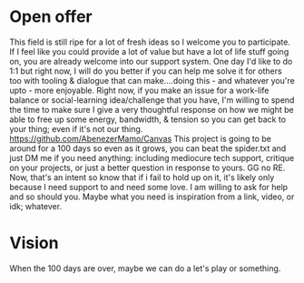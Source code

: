 # Open offer
This field is still ripe for a lot of fresh ideas so I welcome you to participate. If I feel like you could provide a lot of value but have a lot of life stuff going on, you are already welcome into our support system. One day I'd like to do 1:1 but right now, I will do you better if you can help me solve it for others too with tooling & dialogue that can make....doing this - and whatever you're upto - more enjoyable.
Right now, if you make an issue for a work-life balance or social-learning idea/challenge that you have, I'm willing to spend the time to make sure I give a very thoughtful response on how we might be able to free up some energy, bandwidth, & tension so you can get back to your thing; even if it's not our thing. https://github.com/AbenezerMamo/Canvas
This project is going to be around for a 100 days so even as it grows, you can beat the spider.txt and just DM me if you need anything: including mediocure tech support, critique on your projects, or just a better question in response to yours. GG no RE. Now, that's an intent so know that if i fail to hold up on it, it's likely only because I need support to and need some love. I am willing to ask for help and so should you. Maybe what you need is inspiration from a link, video, or idk; whatever.



# Vision
When the 100 days are over, maybe we can do a let's play or something.
